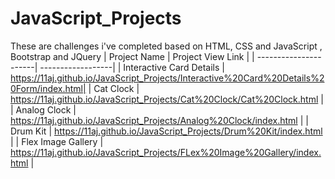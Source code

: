 # JavaScript_Projects
These are challenges i've completed based on HTML, CSS and JavaScript , Bootstrap and JQuery
| Project Name          | Project View Link |
| ----------------------| ------------------|
| Interactive Card Details | https://11aj.github.io/JavaScript_Projects/Interactive%20Card%20Details%20Form/index.html|
| Cat Clock          |  https://11aj.github.io/JavaScript_Projects/Cat%20Clock/Cat%20Clock.html                       |
| Analog Clock       |  https://11aj.github.io/JavaScript_Projects/Analog%20Clock/index.html                          |
| Drum Kit           |  https://11aj.github.io/JavaScript_Projects/Drum%20Kit/index.html                              |
| Flex Image Gallery |  https://11aj.github.io/JavaScript_Projects/FLex%20Image%20Gallery/index.html                  |  
